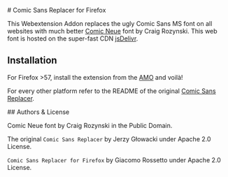﻿# Comic Sans Replacer for Firefox

This Webextension Addon replaces the ugly Comic Sans MS font on all websites with much better [Comic Neue](http://comicneue.com) font by Craig Rozynski. This web font is hosted on the super-fast CDN [jsDelivr](http://www.jsdelivr.com).

## Installation

For Firefox >57, install the extension from the [AMO](#) and voilà!

For every other platform refer to the README of the original [Comic Sans Replacer](https://github.com/niutech/comic-sans-replacer).

## Authors & License

Comic Neue font by Craig Rozynski in the Public Domain.

The original `Comic Sans Replacer` by Jerzy Głowacki under Apache 2.0 License.

`Comic Sans Replacer for Firefox` by Giacomo Rossetto under Apache 2.0 License.

